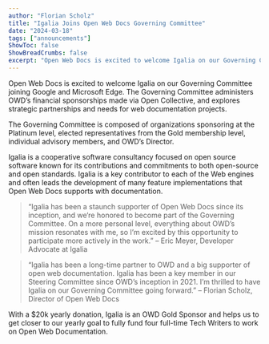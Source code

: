 ```yaml
---
author: "Florian Scholz"
title: "Igalia Joins Open Web Docs Governing Committee"
date: "2024-03-18"
tags: ["announcements"]
ShowToc: false
ShowBreadCrumbs: false
excerpt: "Open Web Docs is excited to welcome Igalia on our Governing Committee joining Google and Microsoft Edge."
---
```


Open Web Docs is excited to welcome Igalia on our Governing Committee joining Google and Microsoft Edge. The Governing Committee administers OWD’s financial sponsorships made via Open Collective, and explores strategic partnerships and needs for web documentation projects.

The Governing Committee is composed of organizations sponsoring at the Platinum level, elected representatives from the Gold membership level, individual advisory members, and OWD’s Director.

Igalia is a cooperative software consultancy focused on open source software known for its contributions and commitments to both open-source and open standards. Igalia is a key contributor to each of the Web engines and often leads the development of many feature implementations that Open Web Docs supports with documentation.

> “Igalia has been a staunch supporter of Open Web Docs since its inception, and we‘re honored to become part of the Governing Committee. On a more personal level, everything about OWD’s mission resonates with me, so I’m excited by this opportunity to participate more actively in the work.”
– Eric Meyer, Developer Advocate at Igalia

> “Igalia has been a long-time partner to OWD and a big supporter of open web documentation. Igalia has been a key member in our Steering Committee since OWD’s inception in 2021. I’m thrilled to have Igalia on our Governing Committee going forward.”
– Florian Scholz, Director of Open Web Docs

With a $20k yearly donation, Igalia is an OWD Gold Sponsor and helps us to get closer to our yearly goal to fully fund four full-time Tech Writers to work on Open Web Documentation.
